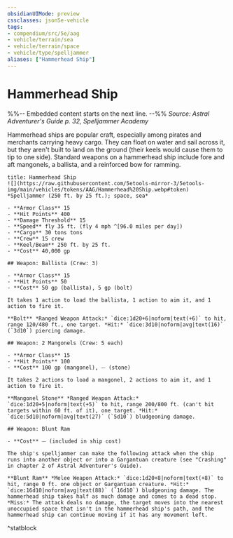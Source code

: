```yaml
---
obsidianUIMode: preview
cssclasses: json5e-vehicle
tags:
- compendium/src/5e/aag
- vehicle/terrain/sea
- vehicle/terrain/space
- vehicle/type/spelljammer
aliases: ["Hammerhead Ship"]
---
```

# Hammerhead Ship
%%-- Embedded content starts on the next line. --%%
*Source: Astral Adventurer's Guide p. 32, Spelljammer Academy*  

Hammerhead ships are popular craft, especially among pirates and merchants carrying heavy cargo. They can float on water and sail across it, but they aren't built to land on the ground (their keels would cause them to tip to one side). Standard weapons on a hammerhead ship include fore and aft mangonels, a ballista, and a reinforced bow for ramming.

```ad-statblock
title: Hammerhead Ship
![](https://raw.githubusercontent.com/5etools-mirror-3/5etools-img/main/vehicles/tokens/AAG/Hammerhead%20Ship.webp#token)
*Spelljammer (250 ft. by 25 ft.); space, sea*

- **Armor Class** 15
- **Hit Points** 400
- **Damage Threshold** 15
- **Speed** fly 35 ft. (fly 4 mph ^[96.0 miles per day])
- **Cargo** 30 tons tons
- **Crew** 15 crew
- **Keel/Beam** 250 ft. by 25 ft.
- **Cost** 40,000 gp

## Weapon: Ballista (Crew: 3)

- **Armor Class** 15
- **Hit Points** 50
- **Cost** 50 gp (ballista), 5 gp (bolt)

It takes 1 action to load the ballista, 1 action to aim it, and 1 action to fire it.

**Bolt** *Ranged Weapon Attack:* `dice:1d20+6|noform|text(+6)` to hit, range 120/480 ft., one target. *Hit:* `dice:3d10|noform|avg|text(16)` (`3d10`) piercing damage.

## Weapon: 2 Mangonels (Crew: 5 each)

- **Armor Class** 15
- **Hit Points** 100
- **Cost** 100 gp (mangonel), ⏤ (stone)

It takes 2 actions to load a mangonel, 2 actions to aim it, and 1 action to fire it.

**Mangonel Stone** *Ranged Weapon Attack:* `dice:1d20+5|noform|text(+5)` to hit, range 200/800 ft. (can't hit targets within 60 ft. of it), one target. *Hit:* `dice:5d10|noform|avg|text(27)` (`5d10`) bludgeoning damage.

## Weapon: Blunt Ram

- **Cost** ⏤ (included in ship cost)

The ship's spelljammer can make the following attack when the ship runs into another object or into a Gargantuan creature (see "Crashing" in chapter 2 of Astral Adventurer's Guide).

**Blunt Ram** *Melee Weapon Attack:* `dice:1d20+8|noform|text(+8)` to hit, range 0 ft. one object or Gargantuan creature. *Hit:* `dice:16d10|noform|avg|text(88)` (`16d10`) bludgeoning damage. The hammerhead ship takes half as much damage and comes to a dead stop. *Miss:* The attack deals no damage, the target moves into the nearest unoccupied space that isn't in the hammerhead ship's path, and the hammerhead ship can continue moving if it has any movement left.
```
^statblock
